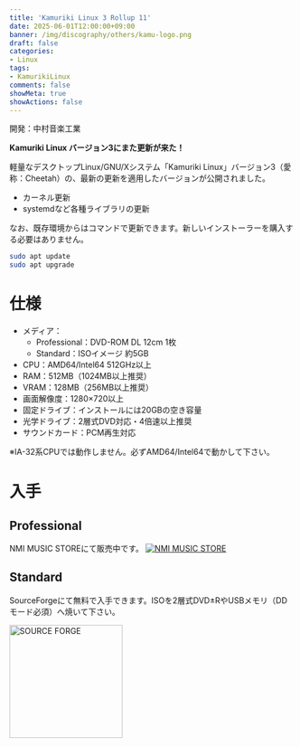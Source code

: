 ```yaml
---
title: 'Kamuriki Linux 3 Rollup 11'
date: 2025-06-01T12:00:00+09:00
banner: /img/discography/others/kamu-logo.png
draft: false
categories:
- Linux
tags:
- KamurikiLinux
comments: false
showMeta: true
showActions: false
---
```


開発：中村音楽工業

**Kamuriki Linux バージョン3にまた更新が来た！**

軽量なデスクトップLinux/GNU/Xシステム「Kamuriki Linux」バージョン3（愛称：Cheetah）の、最新の更新を適用したバージョンが公開されました。

- カーネル更新
- systemdなど各種ライブラリの更新

なお、既存環境からはコマンドで更新できます。新しいインストーラーを購入する必要はありません。
```bash
sudo apt update
sudo apt upgrade
```

# 仕様
- メディア：
    - Professional：DVD-ROM DL 12cm 1枚
    - Standard：ISOイメージ 約5GB
- CPU：AMD64/Intel64 512GHz以上
- RAM：512MB（1024MB以上推奨）
- VRAM：128MB（256MB以上推奨）
- 画面解像度：1280×720以上
- 固定ドライブ：インストールには20GBの空き容量
- 光学ドライブ：2層式DVD対応・4倍速以上推奨
- サウンドカード：PCM再生対応

※IA-32系CPUでは動作しません。必ずAMD64/Intel64で動かして下さい。

# 入手
## Professional
NMI MUSIC STOREにて販売中です。
<a href="https://nmimusic.booth.pm/items/6478705" target="_blank"><img src="/img/banner/nmi_music_store.png" alt="NMI MUSIC STORE"></a>

## Standard
SourceForgeにて無料で入手できます。ISOを2層式DVD±RやUSBメモリ（DDモード必須）へ焼いて下さい。

<a href="https://sourceforge.net/projects/kamurikilinux/files/iso/cheetah/3.11/" target="_blank"><img src="/img/banner/sflogo.png" alt="SOURCE FORGE" width="200"></a>
